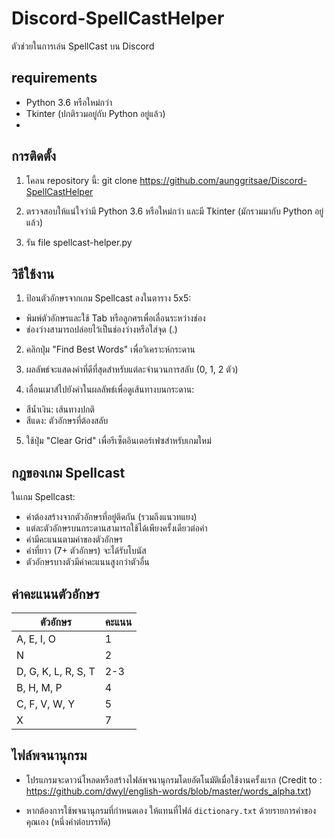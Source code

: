 # Discord-SpellCastHelper
ตัวช่วยในการเล่น SpellCast บน Discord 

## requirements

- Python 3.6 หรือใหม่กว่า
- Tkinter (ปกติรวมอยู่กับ Python อยู่แล้ว)
- 
## การติดตั้ง

1. โคลน repository นี้: git clone https://github.com/aunggritsae/Discord-SpellCastHelper
   
2. ตรวจสอบให้แน่ใจว่ามี Python 3.6 หรือใหม่กว่า และมี Tkinter (มักรวมมากับ Python อยู่แล้ว)

3. รัน file spellcast-helper.py

## วิธีใช้งาน

1. ป้อนตัวอักษรจากเกม Spellcast ลงในตาราง 5x5:
- พิมพ์ตัวอักษรและใช้ Tab หรือลูกศรเพื่อเลื่อนระหว่างช่อง
- ช่องว่างสามารถปล่อยไว้เป็นช่องว่างหรือใส่จุด (.)

2. คลิกปุ่ม "Find Best Words" เพื่อวิเคราะห์กระดาน

3. ผลลัพธ์จะแสดงคำที่ดีที่สุดสำหรับแต่ละจำนวนการสลับ (0, 1, 2 ตัว)

4. เลื่อนเมาส์ไปยังคำในผลลัพธ์เพื่อดูเส้นทางบนกระดาน:
- สีน้ำเงิน: เส้นทางปกติ
- สีแดง: ตัวอักษรที่ต้องสลับ

5. ใช้ปุ่ม "Clear Grid" เพื่อรีเซ็ตอินเตอร์เฟซสำหรับเกมใหม่

## กฎของเกม Spellcast

ในเกม Spellcast:
- คำต้องสร้างจากตัวอักษรที่อยู่ติดกัน (รวมถึงแนวทแยง)
- แต่ละตัวอักษรบนกระดานสามารถใช้ได้เพียงครั้งเดียวต่อคำ
- คำมีคะแนนตามค่าของตัวอักษร
- คำที่ยาว (7+ ตัวอักษร) จะได้รับโบนัส
- ตัวอักษรบางตัวมีค่าคะแนนสูงกว่าตัวอื่น

## ค่าคะแนนตัวอักษร

| ตัวอักษร | คะแนน | 
|---------|-------|
| A, E, I, O | 1 |
| N | 2 |
| D, G, K, L, R, S, T | 2-3 | 
B, H, M, P | 4 | J | 7 |
C, F, V, W, Y | 5 | Q, Z | 8 |
X | 7 | | |
## ไฟล์พจนานุกรม

- โปรแกรมจะดาวน์โหลดหรือสร้างไฟล์พจนานุกรมโดยอัตโนมัติเมื่อใช้งานครั้งแรก (Credit to : https://github.com/dwyl/english-words/blob/master/words_alpha.txt)

- หากต้องการใช้พจนานุกรมที่กำหนดเอง ให้แทนที่ไฟล์ `dictionary.txt` ด้วยรายการคำของคุณเอง (หนึ่งคำต่อบรรทัด)
